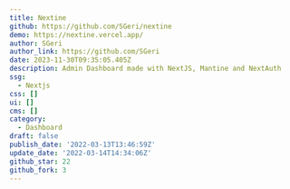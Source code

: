 ```yaml
---
title: Nextine
github: https://github.com/SGeri/nextine
demo: https://nextine.vercel.app/
author: SGeri
author_link: https://github.com/SGeri
date: 2023-11-30T09:35:05.405Z
description: Admin Dashboard made with NextJS, Mantine and NextAuth
ssg:
  - Nextjs
css: []
ui: []
cms: []
category:
  - Dashboard
draft: false
publish_date: '2022-03-13T13:46:59Z'
update_date: '2022-03-14T14:34:06Z'
github_star: 22
github_fork: 3
---
```

